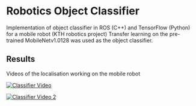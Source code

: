 # Robotics Object Classifier
Implementation of object classifier in ROS (C++) and TensorFlow (Python) for a mobile robot (KTH robotics project)
Transfer learning on the pre-trained MobileNetv1.0128 was used as the object classifier.

## Results
Videos of the localisation working on the mobile robot

[![Classifier Video](https://img.youtube.com/vi/H2D996dBVlE/0.jpg)](https://youtu.be/H2D996dBVlE)

[![Classifier Video 2](https://img.youtube.com/vi/1Lasnjm2qg4/0.jpg)](https://youtu.be/1Lasnjm2qg4)
